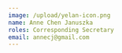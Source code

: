 ```yaml
---
image: /upload/yelan-icon.png
name: Anne Chen Januszka
roles: Corresponding Secretary
email: annecj@gmail.com
---
```

